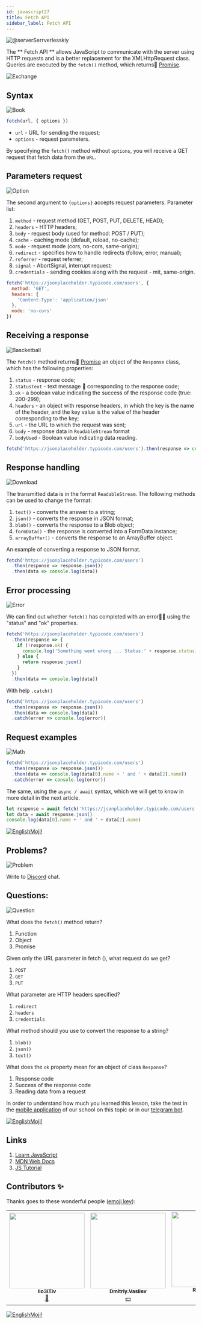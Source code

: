 ```yaml
---
id: javascript27
title: Fetch API
sidebar_label: Fetch API
---
```


![@serverSerrverlesskiy](/img/javascript/headers/28.jpg)

The ** Fetch API ** allows JavaScript to communicate with the server using HTTP requests and is a better replacement for the XMLHttpRequest class. Queries are executed by the `fetch()` method, which returns🔄 [Promise](https://jscamp.app/docs/javascript24).

![Exchange](https://media.giphy.com/media/OPQiZUC381IJ8Sh7UY/giphy.gif)

## Syntax

![Book](https://media.giphy.com/media/l0HlOBZcl7sbV6LnO/giphy.gif)

```jsx
fetch(url, { options })
```

- `url` - URL for sending the request;
- `options` - request parameters.

By specifying the `fetch()` method without `options`, you will receive a GET request that fetch data from the `URL`.

## Parameters request

![Option](https://media.giphy.com/media/AazZSBdhIdH9K/giphy.gif)

The second argument to `{options}` accepts request parameters. Parameter list:

1. `method` - request method (GET, POST, PUT, DELETE, HEAD);
2. `headers` - HTTP headers;
3. `body` - request body (used for method: POST / PUT);
4. `cache` - caching mode (default, reload, no-cache);
5. `mode` - request mode (cors, no-cors, same-origin);
6. `redirect` - specifies how to handle redirects (follow, error, manual);
7. `referrer` - request referrer;
8. `signal` - AbortSignal, interrupt request;
9. `credentials` - sending cookies along with the request - mit, same-origin.

```jsx
fetch('https://jsonplaceholder.typicode.com/users', {
  method: 'GET',
  headers: {
    'Content-Type': 'application/json'
  },
  mode: 'no-cors'
})
```

## Receiving a response

![Bascketball](https://media.giphy.com/media/l0MYwdebx8o0XI56E/giphy.gif)

The `fetch()` method returns🔄 [Promise](https://jscamp.app/docs/javascript24) an object of the `Response` class, which has the following properties:

1. `status` - response code;
2. `statusText` - text message 📜 corresponding to the response code;
3. `ok` - a boolean value indicating the success of the response code (true: 200-299);
4. `headers` - an object with response headers, in which the key is the name of the header, and the key value is the value of the header corresponding to the key;
5. `url` - the URL to which the request was sent;
6. `body` - response data in `ReadableStream` format
7. `bodyUsed` - Boolean value indicating data reading.

```javascript
fetch('https://jsonplaceholder.typicode.com/users').then(response => console.log(response))
```

## Response handling

![Download](https://media.giphy.com/media/ECoFRCrMgVoQg/giphy.gif)

The transmitted data is in the format `ReadableStream`. The following methods can be used to change the format:

1. `text()` - converts the answer to a string;
2. `json()` - converts the response in JSON format;
3. `blob()` - converts the response to a Blob object;
4. `formData()` - the response is converted into a FormData instance;
5. `arrayBuffer()` - converts the response to an ArrayBuffer object.

An example of converting a response to JSON format.

```jsx
fetch('https://jsonplaceholder.typicode.com/users')
  .then(response => response.json())
  .then(data => console.log(data))
```

## Error processing

![Error](https://media.giphy.com/media/DHBGehJ3FSZEygszX3/giphy.gif)

We can find out whether `fetch()` has completed with an error🙅‍♂️ using the "status" and "ok" properties.

```jsx
fetch('https://jsonplaceholder.typicode.com/users')
  .then(response => {
    if (!response.ok) {
      console.log('Something went wrong ... Status:' + response.status)
    } else {
      return response.json()
    }
  })
  .then(data => console.log(data))
```

With help `.catch()`

```jsx
fetch('https://jsonplaceholder.typicode.com/users')
  .then(response => response.json())
  .then(data => console.log(data))
  .catch(error => console.log(error))
```

## Request examples

![Math](https://media.giphy.com/media/xT1Ra5h24Eliux3UVq/giphy.gif)

```javascript
fetch('https://jsonplaceholder.typicode.com/users')
  .then(response => response.json())
  .then(data => console.log(data[0].name + ' and ' + data[2].name))
  .catch(error => console.log(error))
```

The same, using the `async / await` syntax, which we will get to know in more detail in the next article.

```javascript
let response = await fetch('https://jsonplaceholder.typicode.com/users')
let data = await response.json()
console.log(data[0].name + ' and ' + data[2].name)
```

 [![EnglishMoji!](/img/logo/englishmoji.png)](https://apps.apple.com/kz/app/englishmoji/id6450254885)

## Problems?

![Problem](https://media.giphy.com/media/xTiTnGeUsWOEwsGoG4/giphy.gif)

Write to [Discord](https://discord.gg/6GDAfXn) chat.

## Questions:

![Question](https://media.giphy.com/media/l0HlRnAWXxn0MhKLK/giphy.gif)

What does the `fetch()` method return?

1. Function
2. Object
3. Promise

Given only the URL parameter in fetch (), what request do we get?

1. `POST`
2. `GET`
3. `PUT`

What parameter are HTTP headers specified?

1. `redirect`
2. `headers`
3. `credentials`

What method should you use to convert the response to a string?

1. `blob()`
2. `json()`
3. `text()`

What does the `ok` property mean for an object of class `Response`?

1. Response code
2. Success of the response code
3. Reading data from a request

In order to understand how much you learned this lesson, take the test in the [mobile application](http://onelink.to/njhc95) of our school on this topic or in our [telegram bot](https://t.me/javascriptcamp_bot).

[![EnglishMoji!](/img/logo/englishmoji.png)](https://apps.apple.com/kz/app/englishmoji/id6450254885)

## Links

1. [Learn JavaScript](https://learn.javascript.ru/fetch)
2. [MDN Web Docs](https://developer.mozilla.org/ru/docs/Web/API/Fetch_API/Using_Fetch)
3. [JS Tutorial](https://www.javascripttutorial.net/javascript-fetch-api/)

## Contributors ✨

Thanks goes to these wonderful people ([emoji key](https://allcontributors.org/docs/en/emoji-key)):

<table>
  <tr> 
    <td align="center"><a href="https://github.com/IIo3iTiv"><img src="https://avatars1.githubusercontent.com/u/72025062?v=4?s=200" width="200px;" alt=""/><br /><sub><b>IIo3iTiv</b></sub></a><br /><a href="https://github.com/gHashTag/react-native-village/commits?author=IIo3iTiv" title="Documentation">📖</a></td>
    <td align="center"><a href="https://fullstackserverless.github.io/"><img src="https://avatars0.githubusercontent.com/u/6774813?v=4?s=200" width="200px;" alt=""/><br /><sub><b>Dmitriy Vasilev</b></sub></a><br /><a href="#financial-gHashTag" title="Financial">💵</a></td>
    <td align="center"><a href="https://github.com/Resoner2005"><img src="https://avatars1.githubusercontent.com/u/75675814?v=4?s=200" width="200px;" alt=""/><br /><sub><b>Resoner2005</b></sub></a><br /><a href="https://github.com/gHashTag/react-native-village/issues?q=author%3AResoner2005" title="Bug reports">🐛 🎨 🖋</a></td>
    <td align="center"><a href="https://github.com/Navernoss"><img src="https://avatars0.githubusercontent.com/u/75784137?v=4?s=200" width="200px;" alt=""/><br /><sub><b>Navernoss</b></sub></a><br /><a href="#content-Navernoss" title="Content">🖋 🐛 🎨 </a></td>
  </tr>
  
</table>

[![EnglishMoji!](/img/logo/englishmoji.png)](https://apps.apple.com/kz/app/englishmoji/id6450254885)

